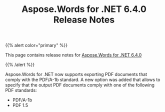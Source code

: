 ﻿---
title: Aspose.Words for .NET 6.4.0 Release Notes
description: "Aspose.Words for .NET 6.4.0 Release Notes – learn about the latest updates and fixes."
type: docs
weight: 40
url: /net/aspose-words-for-net-6-4-0-release-notes/
---

{{% alert color="primary" %}} 

This page contains release notes for [Aspose.Words for .NET 6.4.0](https://downloads.aspose.com/words/net/new-releases/aspose.words-for-.net-6.4.0/)

{{% /alert %}} 

Aspose.Words for .NET now supports exporting PDF documents that comply with the PDF/A-1b standard. A new option was added that allows to specify that the output PDF documents comply with one of the following PDF standards:

- PDF/A-1b
- PDF 1.5


